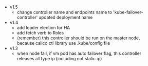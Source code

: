- v1.5
    - change controller name and endpoints name to 'kube-failover-controller' updated deployment name
- v1.4
    - add leader election for HA
    - add fetch verb to Roles
    - (remember) this controller should be run on the master node, because calico ctl library use .kube/config file
- v1.3
    - when node fail, if vm pod has auto failover flag, this controller releases all type ip (including not static ip)
